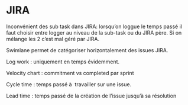 # JIRA

Inconvénient des sub task dans JIRA: lorsqu’on loggue le temps passé il faut choisir entre logger au niveau de la sub-task ou du JIRA père. Si on mélange les 2 c’est mal géré par JIRA.

Swimlane permet de catégoriser horizontalement des issues JIRA.

Log work : uniquement en temps évidemment.

Velocity chart : commitment vs completed par sprint

Cycle time : temps passé à  travailler sur une issue.

Lead time : temps passé de la création de l’issue jusqu’à sa résolution